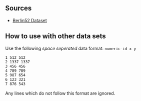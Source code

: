 ## Sources
 - [Berlin52 Dataset](http://elib.zib.de/pub/mp-testdata/tsp/tsplib/tsp/berlin52.tsp)


## How to use with other data sets
Use the following *space seperated* data format:
``numeric-id x y``

```
1 512 512
2 1337 1337
3 456 456
4 789 789
5 987 654
6 123 321
7 876 543
```

Any lines which do not follow this format are ignored.



